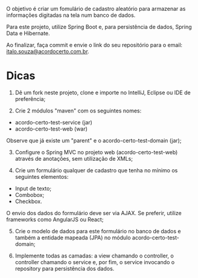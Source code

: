 

O objetivo é criar um fomulário de cadastro aleatório para armazenar as informações digitadas na tela num banco de dados. 

Para este projeto, utilize Spring Boot e, para persistência de dados, Spring Data e Hibernate.

Ao finalizar, faça commit e envie o link do seu repositório para o email: italo.souza@acordocerto.com.br.

# Dicas

1) Dê um fork neste projeto, clone e importe no IntelliJ, Eclipse ou IDE de preferência;

2) Crie 2 módulos "maven" com os seguintes nomes:
  - acordo-certo-test-service (jar)
  - acordo-certo-test-web (war)
  
Observe que já existe um "parent" e o acordo-certo-test-domain (jar);

3) Configure o Spring MVC no projeto web (acordo-certo-test-web) através de anotações, sem utilização de XMLs;

4) Crie um formulário qualquer de cadastro que tenha no mínimo os seguintes elementos:
  - Input de texto;
  - Combobox;
  - Checkbox.
  
O envio dos dados do formulário deve ser via AJAX. Se preferir, utilize frameworks como AngularJS ou React;

5) Crie o modelo de dados para este formulário no banco de dados e também a entidade mapeada (JPA) no módulo acordo-certo-test-domain;

6) Implemente todas as camadas: a view chamando o controller, o controller chamando o service e, por fim, o service invocando o repository para persistência dos dados.
